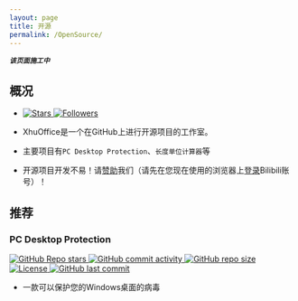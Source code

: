 ```yaml
---
layout: page
title: 开源
permalink: /OpenSource/
---
```


***`该页面施工中`***

## 概况

- [![Stars](https://img.shields.io/github/stars/SessionHu?style=flat-square&label=Stars "Stars") ![Followers](https://img.shields.io/github/followers/SessionHu?style=flat-square&label=Followers "Followers")](https://github.com/SessionHu/)

- XhuOffice是一个在GitHub上进行开源项目的工作室。

- 主要项目有`PC Desktop Protection`、`长度单位计算器`等

- 开源项目开发不易！请[赞助][Session-Charge]我们（请先在您现在使用的浏览器上[登录][Login-B]Bilibili账号）！

[Session-Charge]: https://www.bilibili.com/v/pay/charge?upmid=645769214&upurl=//space.bilibili.com/645769214&upname=Session小胡&upavatar=https://i2.hdslb.com/bfs/face/77906db03b1eefac02613de184afad03f7bc58d7.jpg&oid=645769214&otype=up&from=zone "关注也行"
[Login-B]: https://passport.bilibili.com "登录Bilibili"

## 推荐

### PC Desktop Protection

[![GitHub Repo stars][PCDP-Stars] ![GitHub commit activity][PCDP-Commit-Activity] ![GitHub repo size][PCDP-Size] ![License][PCDP-License] ![GitHub last commit][PCDP-Last-Commit]][PCDP-Go]

- 一款可以保护您的Windows桌面的病毒

[PCDP-Commit-Activity]: https://img.shields.io/github/commit-activity/m/SessionHu/PC-Desktop-Protection-Virus?label=提交频率&style=flat-square
[PCDP-Last-Commit]: https://img.shields.io/github/last-commit/SessionHu/PC-Desktop-Protection-Virus?label=上次提交&style=flat-square
[PCDP-Stars]: https://img.shields.io/github/stars/SessionHu/PC-Desktop-Protection-Virus?label=Stars&style=flat-square
[PCDP-Size]: https://img.shields.io/github/repo-size/SessionHu/PC-Desktop-Protection-Virus?label=存储库大小&style=flat-square
[PCDP-License]: https://img.shields.io/badge/License-Apache%202.0-red?style=flat-square
[PCDP-Go]: https://github.com/SessionHu/PC-Desktop-Protection-Virus/ "在GitHub上查看"
